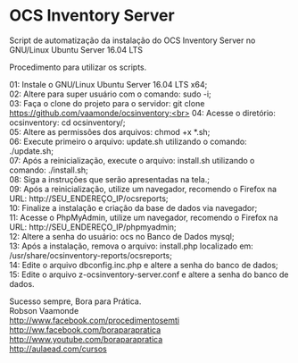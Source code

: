 # OCS Inventory Server

Script de automatização da instalação do OCS Inventory Server no GNU/Linux Ubuntu Server 16.04 LTS

Procedimento para utilizar os scripts.

01: Instale o GNU/Linux Ubuntu Server 16.04 LTS x64;<br>
02: Altere para super usuário com o comando: sudo -i;<br>
03: Faça o clone do projeto para o servidor: git clone https://github.com/vaamonde/ocsinventory;<br>
04: Acesse o diretório: ocsinventory: cd ocsinventory/;<br>
05: Altere as permissões dos arquivos: chmod +x *.sh;<br>
06: Execute primeiro o arquivo: update.sh utilizando o comando: ./update.sh;<br>
07: Após a reinicialização, execute o arquivo: install.sh utilizando o comando: ./install.sh;<br>
08: Siga a instruções que serão apresentadas na tela.;<br>
09: Após a reinicialização, utilize um navegador, recomendo o Firefox na URL: http://SEU_ENDEREÇO_IP/ocsreports;<br>
10: Finalize a instalação e criação da base de dados via navegador;<br>
11: Acesse o PhpMyAdmin, utilize um navegador, recomendo o Firefox na URL: http://SEU_ENDEREÇO_IP/phpmyadmin;<br>
12: Altere a senha do usuário: ocs no Banco de Dados mysql;<br>
13: Após a instalação, remova o arquivo: install.php localizado em: /usr/share/ocsinventory-reports/ocsreports;<br>
14: Edite o arquivo dbconfig.inc.php e altere a senha do banco de dados;<br>
15: Edite o arquivo z-ocsinventory-server.conf e altere a senha do banco de dados.<br>

Sucesso sempre, Bora para Prática.<br>
Robson Vaamonde<br>
http://www.facebook.com/procedimentosemti<br>
http://ww.facebook.com/boraparapratica<br>
http://www.youtube.com/boraparapratica<br>
http://aulaead.com/cursos

